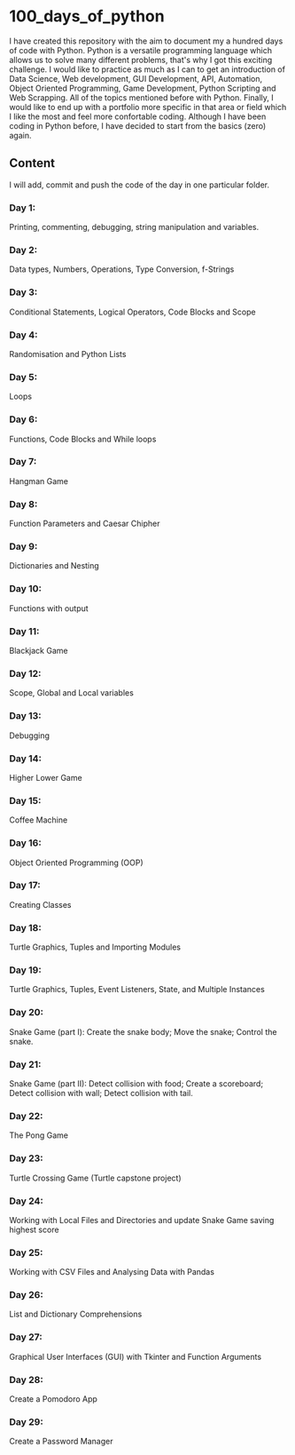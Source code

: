 # 100_days_of_python
I have created this repository with the aim to document my a hundred days of code with Python. 
Python is a versatile programming language which allows us to solve many different problems, that's why I got this exciting challenge.
I would like to practice as much as I can to get an introduction of Data Science, Web development, GUI Development, API, Automation, Object Oriented Programming, Game Development, Python Scripting and Web Scrapping. All of the topics mentioned before with Python. Finally, I would like to end up with a portfolio more specific in that area or field which I like the most and feel more confortable coding.
Although I have been coding in Python before, I have decided to start from the basics (zero) again.
## Content
I will add, commit and push the code of the day in one particular folder.
### Day 1: 
Printing, commenting, debugging, string manipulation and variables.
### Day 2:
Data types, Numbers, Operations, Type Conversion, f-Strings
### Day 3:
Conditional Statements, Logical Operators, Code Blocks and Scope
### Day 4:
Randomisation and Python Lists
### Day 5:
Loops
### Day 6:
Functions, Code Blocks and While loops
### Day 7:
Hangman Game
### Day 8:
Function Parameters and Caesar Chipher
### Day 9:
Dictionaries and Nesting
### Day 10:
Functions with output
### Day 11:
Blackjack Game
### Day 12:
Scope, Global and Local variables
### Day 13:
Debugging
### Day 14:
Higher Lower Game
### Day 15:
Coffee Machine 
### Day 16:
Object Oriented Programming (OOP)
### Day 17:
Creating Classes
### Day 18:
Turtle Graphics, Tuples and Importing Modules
### Day 19:
Turtle Graphics, Tuples, Event Listeners, State, and Multiple Instances
### Day 20:
Snake Game (part I): Create the snake body; Move the snake; Control the snake.
### Day 21:
Snake Game (part II): Detect collision with food; Create a scoreboard; Detect collision with wall; Detect collision with tail.
### Day 22:
The Pong Game
### Day 23:
Turtle Crossing Game (Turtle capstone project)
### Day 24:
Working with Local Files and Directories and update Snake Game saving highest score
### Day 25:
Working with CSV Files and Analysing Data with Pandas
### Day 26:
List and Dictionary Comprehensions
### Day 27:
Graphical User Interfaces (GUI) with Tkinter and Function Arguments
### Day 28:
Create a Pomodoro App
### Day 29:
Create a Password Manager

